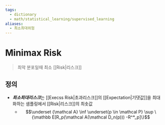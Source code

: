 ```yaml
---
tags:
  - dictionary
  - math/statistical_learning/supervised_learning
aliases:
  - 최소최대위험
---
```

# Minimax Risk
> 최악 분포일때 최소 [[Risk|리스크]]
## 정의 
+ ***최소최대리스크***는 [[Execss Risk|초과리스크]]의 [[Expectation|기댓값]]을 최대화하는 샘플링에서 [[Risk|리스크]]의 최솟값
	+ $$\underset {\mathcal A} \inf \underset{p \in \mathcal P} \sup \{\mathbb E[R_p(\mathcal A(\mathcal D_n(p))) -R^*_p]\}$$